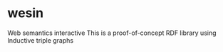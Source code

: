wesin
=====

Web semantics interactive
This is a proof-of-concept RDF library using Inductive triple graphs
